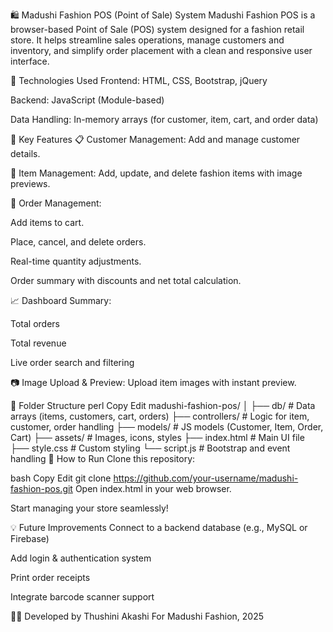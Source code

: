 🛍️ Madushi Fashion POS (Point of Sale) System
Madushi Fashion POS is a browser-based Point of Sale (POS) system designed for a fashion retail store. It helps streamline sales operations, manage customers and inventory, and simplify order placement with a clean and responsive user interface.

🔧 Technologies Used
Frontend: HTML, CSS, Bootstrap, jQuery

Backend: JavaScript (Module-based)

Data Handling: In-memory arrays (for customer, item, cart, and order data)

🎯 Key Features
📋 Customer Management: Add and manage customer details.

🛒 Item Management: Add, update, and delete fashion items with image previews.

🧾 Order Management:

Add items to cart.

Place, cancel, and delete orders.

Real-time quantity adjustments.

Order summary with discounts and net total calculation.

📈 Dashboard Summary:

Total orders

Total revenue

Live order search and filtering

📷 Image Upload & Preview: Upload item images with instant preview.

📁 Folder Structure
perl
Copy
Edit
madushi-fashion-pos/
│
├── db/               # Data arrays (items, customers, cart, orders)
├── controllers/      # Logic for item, customer, order handling
├── models/           # JS models (Customer, Item, Order, Cart)
├── assets/           # Images, icons, styles
├── index.html        # Main UI file
├── style.css         # Custom styling
└── script.js         # Bootstrap and event handling
🚀 How to Run
Clone this repository:

bash
Copy
Edit
git clone https://github.com/your-username/madushi-fashion-pos.git
Open index.html in your web browser.

Start managing your store seamlessly!

💡 Future Improvements
Connect to a backend database (e.g., MySQL or Firebase)

Add login & authentication system

Print order receipts

Integrate barcode scanner support

👩‍💼 Developed by
Thushini Akashi
For Madushi Fashion, 2025
